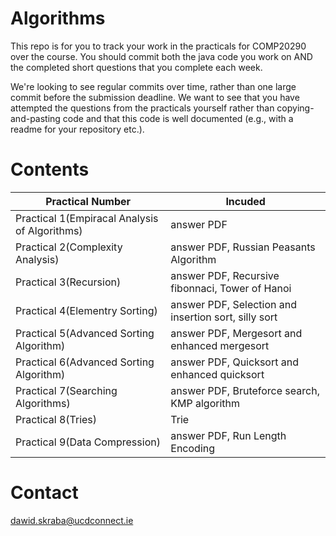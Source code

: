 # Algorithms 

This repo is for you to track your work in the practicals for COMP20290 over the course. 
You should commit both the java code you work on AND the completed short questions that you complete each week. 

We're looking to see regular commits over time, rather than one large commit before the submission deadline. 
We want to see that you have attempted the questions from the practicals yourself rather than copying-and-pasting code
and that this code is well documented (e.g., with a readme for your repository etc.).  

# Contents

|Practical Number                             | Incuded                                            |
|---------------------------------------------|----------------------------------------------------|
|Practical 1(Empiracal Analysis of Algorithms)|answer PDF                                          |
|Practical 2(Complexity Analysis)             |answer PDF, Russian Peasants Algorithm              |
|Practical 3(Recursion)                       |answer PDF, Recursive fibonnaci, Tower of Hanoi     |
|Practical 4(Elementry Sorting)               |answer PDF, Selection and insertion sort, silly sort|
|Practical 5(Advanced Sorting Algorithm)      |answer PDF, Mergesort and enhanced mergesort        |
|Practical 6(Advanced Sorting Algorithm)      |answer PDF, Quicksort and enhanced quicksort        |
|Practical 7(Searching Algorithms)            |answer PDF, Bruteforce search, KMP algorithm        |
|Practical 8(Tries)                           |Trie                                                |
|Practical 9(Data Compression)                |answer PDF, Run Length Encoding                     |

# Contact

dawid.skraba@ucdconnect.ie

